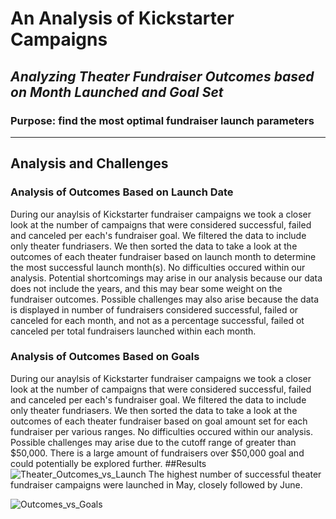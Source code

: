 # An Analysis of Kickstarter Campaigns
## *Analyzing Theater Fundraiser Outcomes based on Month Launched and Goal Set*
### Purpose: find the most optimal fundraiser launch parameters
---
## Analysis and Challenges
### Analysis of Outcomes Based on Launch Date
During our anaylsis of Kickstarter fundraiser campaigns we took a closer look at the number of campaigns that were considered successful, failed and canceled per each's fundraiser goal.  We filtered the data to include only theater fundriasers.  We then sorted the data to take a look at the outcomes of each theater fundraiser based on launch month to determine the most successful launch month(s). No difficulties occured within our analysis. Potential shortcomings may arise in our analysis because our data does not include the years, and this may bear some weight on the fundraiser outcomes. Possible challenges may also arise because the data is displayed in number of fundraisers considered successful, failed or canceled for each month, and not as a percentage successful, failed ot canceled per total fundraisers launched within each month.
### Analysis of Outcomes Based on Goals
During our anaylsis of Kickstarter fundraiser campaigns we took a closer look at the number of campaigns that were considered successful, failed and canceled per each's fundraiser goal.  We filtered the data to include only theater fundriasers.  We then sorted the data to take a look at the outcomes of each theater fundraiser based on goal amount set for each fundraiser per various ranges. No difficulties occured within our analysis.  Possible challenges may arise due to the cutoff range of greater than $50,000.  There is a large amount of fundraisers over $50,000 goal and could potentially be explored further. 
##Results
![Theater_Outcomes_vs_Launch](https://user-images.githubusercontent.com/89767816/134783122-4aa3c1fc-6cf5-4322-bfb6-9586fb0a1db1.png)
The highest number of successful theater fundraiser campaigns were launched in May, closely followed by June. 

![Outcomes_vs_Goals](https://user-images.githubusercontent.com/89767816/134783019-85375065-a0b9-4a79-b27b-6aa4c8fb836b.png)
